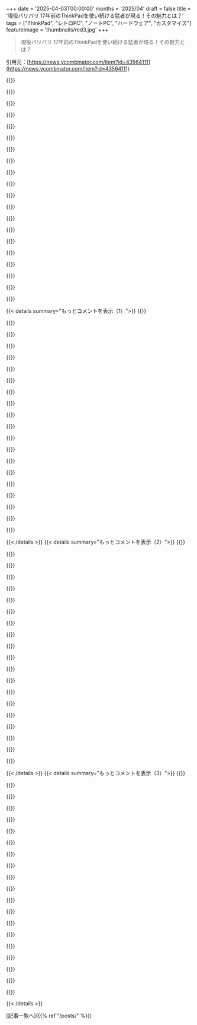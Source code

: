 +++
date = '2025-04-03T00:00:00'
months = '2025/04'
draft = false
title = '現役バリバリ 17年前のThinkPadを使い続ける猛者が現る！その魅力とは？'
tags = ["ThinkPad", "レトロPC", "ノートPC", "ハードウェア", "カスタマイズ"]
featureimage = 'thumbnails/red3.jpg'
+++

> 現役バリバリ 17年前のThinkPadを使い続ける猛者が現る！その魅力とは？

引用元：[https://news.ycombinator.com/item?id=43564111](https://news.ycombinator.com/item?id=43564111)

{{<matomeQuote body="FrameworkがThinkPadみたいに中古市場で成功してほしいなー。ThinkPad好きな人がFrameworkにも同じような魅力を感じてるみたいだし。ThinkPadは丈夫だけど、どんどん古くなるし、パーツも手に入りにくくなるし、OSとかWebの要求も厳しくなるしね。<br>Frameworkのラップトップは最高じゃん？最新だし、パーツ交換できるから長く使えるし。特にメインボードを交換できるのはデカいよね。でも、まだ小さいメーカーだから、新品のラップトップを買うくらいの値段になっちゃうのがネックかな。T420を格安で買って改造する方が手軽だったりするし。51nbのFrankenPadsとか、古いIBMとLenovoのThinkPadを蘇らせてるしね。<br>ThinkPadが30年近くビジネス用ラップトップの定番だったから、ThinkPadの数がマジで多いんだよね。月まで往復できるくらいあるんじゃない？" userName="CursedSilicon" createdAt="2025-04-03T03:18:55" color="#45d325">}}

{{<matomeQuote body="＞地球から月までの距離は384,399,000m<br>＞月の円周は10,917,000m<br>＞往復距離の見積もりは774,256,500m<br>＞地球にあるThinkPadの総数は製造された総数以下で2億5千万台<br>＞ThinkPadの幅は0.3366m<br>＞ThinkPadを全部つなげた距離は84,150,000m以下<br><br>ThinkPadを全部つなげた距離を往復距離で割ると0.11くらいにしかならないね。楽観的な見積もりでもそれくらい。ThinkPadの平均寿命を5年とすると、月まで往復するにはThinkPadの生産率を9倍にするか、Lenovoが月往復専用の特殊なワイドスクリーンThinkPadを出すしかないね。" userName="shoo" createdAt="2025-04-03T07:07:59" color="#ff33a1">}}

{{<matomeQuote body="月には届かないけど、ThinkPadを角と角をくっつけて並べれば、もう少し距離を稼げるかもね。" userName="xnorswap" createdAt="2025-04-03T07:15:22" color="">}}

{{<matomeQuote body="ThinkPadの生産率を9倍にするか、Lenovoに月往復専用の特殊なワイドスクリーンThinkPadを作ってもらうしかないな。" userName="shoo" createdAt="2025-04-03T07:19:01" color="">}}

{{<matomeQuote body="月を近づければいいんじゃね？" userName="fouronnes3" createdAt="2025-04-03T08:22:13" color="">}}

{{<matomeQuote body="それ、もっと現実的かも。" userName="johnisgood" createdAt="2025-04-03T08:55:28" color="">}}

{{<matomeQuote body="あったね。”Moonfall”とか”Another Earth”とか。あと”Oblivion”も月が壊れてた気がする。”Moonfall”のことだと思うけど。ちょっと見てみようかな！まじでヤバいことになるよね、映画によると。" userName="johnisgood" createdAt="2025-04-03T11:45:42" color="">}}

{{<matomeQuote body="マジで天才的なコメント。W700dsみたいな、横にディスプレイが伸びるThinkPadもあったの忘れちゃダメだよ！" userName="4k93n2" createdAt="2025-04-03T15:27:46" color="#ff33a1">}}

{{<matomeQuote body="Framework のって面白そうだけど、M-series の MacBook とか X1 Thinkpad のカッチリ感に慣れちゃったから、Framework 13 のたわみが気になるんだよね。値段の割にどうかなって思うし、基板に繰り返しの負荷がかかるのも心配だし。<br>Framework かサードパーティが FW13 の基板に対応した、もっと頑丈で高級感のあるシャーシを売ってくれたらいいのに。モジュラーポートは諦めてもいいから。そっちの方が長持ちしそうじゃない？" userName="cosmic_cheese" createdAt="2025-04-03T04:18:24" color="">}}

{{<matomeQuote body="俺的には、Framework より MNT Reform Next の方が Thinkpad の後継として良くない？作りも修理のしやすさも。" userName="mikae1" createdAt="2025-04-03T04:55:50" color="#ff5c5c">}}

{{<matomeQuote body="MNT Reform 超かっこいいじゃん！" userName="roywashere" createdAt="2025-04-03T06:53:30" color="">}}

{{<matomeQuote body="値段が高すぎだよ。マジで。実績のない製品にしてはハードル高すぎ。応援はしてるけど、ラップトップのデザインをもっとモジュール化するなら、手頃な価格でみんなが買えるようにしないとね。" userName="0xEF" createdAt="2025-04-03T09:19:21" color="">}}

{{<matomeQuote body="うちの ThinkPad X1 extreme はまだ動くけど、熱くなるんだよね。もっと冷却性能が良くて、ThinkPad みたいに丈夫なのが欲しい。Framework は、a) こっちに発送してくれない、b) 転送業者を使ったら保証してくれない、c) 耐久性のある構成がない、から選べないんだよね。<br>FrameTough っていうラインを考えてもいいんじゃない？" userName="noisy_boy" createdAt="2025-04-03T05:02:59" color="#45d325">}}

{{<matomeQuote body="subreddit で、13インチ用のハイエンドなカーボンファイバー製シャーシを作ろうとしてる人がいたよ。数週間前の話だけど、最初の投稿から何も投稿してないみたい。" userName="umbra07" createdAt="2025-04-03T06:43:03" color="">}}

{{<matomeQuote body="モジュラーポートはめっちゃ長持ちする機能だと思う。充電ケーブルのポートって、ラップトップが壊れる原因として多いから、そこをモジュール化するのはマジで大きい。" userName="adgjlsfhk1" createdAt="2025-04-03T05:01:41" color="#ff33a1">}}

{{<matomeQuote body="M1〜2 の MacBook はキーボードで画面に傷がついたじゃん。俺のもそうだったし、中古販売業者に聞いたらよくある問題だったみたい。頑丈なのは本体だけで、画面はそうじゃないんだよね。" userName="makeitdouble" createdAt="2025-04-03T05:01:11" color="">}}

{{<matomeQuote body="M-series の 16インチモデルを発売当初から使ってるけど、最近 13インチの Air も買ったけど、まだそんなことないよ。同僚とか友達からも聞いたことないし。絶対に起こらないとは言わないけど、重いものを上に置いたり、本とかでぎゅうぎゅうに詰め込んだりすると、起こりやすいんじゃないかな。" userName="cosmic_cheese" createdAt="2025-04-03T13:50:34" color="">}}

{{<matomeQuote body="キーボードと画面の間に薄いマイクロファイバーの布を挟むと防げるよ。" userName="mgraupner" createdAt="2025-04-03T06:44:35" color="#ff5c5c">}}

{{<matomeQuote body="うちの会社（100人くらい）じゃThinkPadが標準装備なんだよね。まあ、それは良いんだけどさ。個人的にはT480使ってる。でも最近のThinkPadって昔ほど良くない気がするんだよね。Frameworkが会社の標準装備になったら良いんじゃないかなーって思ってる。全然アリだと思うよ！" userName="roywashere" createdAt="2025-04-03T06:55:29" color="">}}

{{<matomeQuote body="「昔」っていつ頃のこと？ ThinkPadはずっと使ってるけど、品質は安定してると思うな。Lenovoの昔のモデルが良いって言う人は、IBM時代のこと言ってるんじゃない？ それってただの懐古主義かもね。" userName="maccard" createdAt="2025-04-03T07:32:28" color="">}}

{{< details summary="もっとコメントを表示（1）">}}
{{<matomeQuote body="T420使ってるんだけど、ちょっと前に中古のT480に乗り換えたらキーボードがマジで劣化してて、USB-Cの問題も頻発するようになったんだよね。半年くらいでドックが使えなくなって、X1にしたらほぼ同じでガッカリ。キーボードも同じだし、USB-Cももう怪しい。T420はマジで最強。" userName="herbst" createdAt="2025-04-03T08:50:27" color="#38d3d3">}}

{{<matomeQuote body="最初のThinkPadはバッテリーがマジでダメだった。X1 Extremeとかいうハイエンドモデルだったんだけど、バッテリーが全然持たないの。新品でも1時間も使えなかったし。会社のモニターからUSB-C充電もできなかったし。あとFnキーがCtrlキーの位置にあるのが本当にイライラする。" userName="sfn42" createdAt="2025-04-03T08:19:58" color="">}}

{{<matomeQuote body="Framework 13を愛用してるよ。自分で修理・アップグレードできるのが最高。次はFrameworkのコンバーチブルが欲しいな。キーボードはThinkPad並みだと嬉しいんだけど。ThinkPad T430のキーボードがマジで最高なんだよね。メカニカルキーボードが搭載されたら夢みたいだ。" userName="linguae" createdAt="2025-04-03T05:41:00" color="#ff5c5c">}}

{{<matomeQuote body="Frameworkはまだ新しいからね。ブランドを確立するには時間がかかるよ。新しいFramework 12がヒットすると良いな。Chromebook市場をターゲットにしてるみたいだけど、大人でも気になる。予約開始が楽しみ！ 衝動買いできる値段だと良いな。別に必要ないけど、応援したいんだよね。" userName="al_borland" createdAt="2025-04-03T03:22:33" color="#ff5733">}}

{{<matomeQuote body="タブレットとChromebookを買おうと思ってたから、マジで気になる。値段だけが公開されてないのが不思議。予約開始日まで秘密にする意味がわからん。" userName="joseda-hg" createdAt="2025-04-03T03:28:17" color="">}}

{{<matomeQuote body="Frameworkのラップトップは写真でしか見たことないんだけど、Lenovo X60 Tabletをまだ持ってるんだ。<br>Frameworkのラップトップのデザインは嫌い。修理のしやすさを売りにしているけど、マーケティングのためだけで、製品はまだ電子ゴミだと思う。FW13をX60 Tabletの代わりに検討したけど、比較してみるね。<br>・FW13のバッテリー交換は分解が必要。電車やバスの中では無理。<br>・X60のバッテリーは背面のラッチ2つで取り外し可能。" userName="M95D" createdAt="2025-04-03T09:33:53" color="">}}

{{<matomeQuote body="＞ - FW13にはビデオ出力がなく、USBアダプターとしてのみです<br>＞ - FW13にはオーディオ出力がなく、USBサウンドカードとしてのみです<br>”それは意識的な設計上の決定であり、スワップ可能な拡張カードを使用することになっています。”<br>＞ 他のX60TにはあるがFW13にはないもの：<br>＞ - 指紋認証リーダー<br>frame.workで売ってるよ<br>＞ - SDカードスロット<br>これも売ってる" userName="Tade0" createdAt="2025-04-03T09:56:33" color="">}}

{{<matomeQuote body="＞ - FW13にはオーディオ出力がなく、USBサウンドカードとしてのみです<br>＞それは意識的な設計上の決定であり、スワップ可能な拡張カードを使用することになっています。”<br>あと、勘違いしてなければFW13には拡張カードじゃないオーディオ出力があるはず。" userName="cge" createdAt="2025-04-03T13:07:45" color="#ff33a1">}}

{{<matomeQuote body="マジか！16にはそれがないから知らなかったわ。2021年のフォーラムの投稿によると、最初は入れるの忘れてたっぽいね。前のラップトップのオーディオジャックが4年でダメになったから、拡張カード式なのはマジでありがたい。これ、ちょっとしたことで壊しちゃう人向けだよね。俺も毎回スクリーンダメにしてるし。" userName="Tade0" createdAt="2025-04-03T13:25:21" color="#45d325">}}

{{<matomeQuote body="＞Fingerprint reader<br>勘違いだったわ。<br>＞That was a conscious design decision, as you're supposed to use swappable expansion cards.”<br>＞SD card slot<br>”言った通りじゃん。このラップトップ、マジでベーシックなんだよ（Lenovo基準で）。USBポート使いまくりで3つしか使えないし、機械的にも弱いし、性能も熱もプラケースだし、コストも高いし。" userName="M95D" createdAt="2025-04-03T10:58:05" color="">}}

{{<matomeQuote body="Thinkpad T25 25周年記念モデルってのがあるよ[1]。スペックは今風なのに、キーボードはt420の伝統的なやつなんだって。あと、昔のThinkpadのシャーシに合うマザーボードを作るプロジェクトもあるらしい。Zen3 AMD cpuと32GBのRAMを積んでるらしいよ。M2スロットとかもあるって。" userName="mrheosuper" createdAt="2025-04-03T03:51:07" color="#ff5c5c">}}

{{<matomeQuote body="FrameworkにT420のキーボード移植できるまでは、俺はThinkPadから離れない。それが壊れるか、宇宙の熱的死を迎えるまでね！" userName="fishgoesblub" createdAt="2025-04-03T03:31:42" color="#ff33a1">}}

{{<matomeQuote body="俺もW520使ってるけど同じような感じ。<br>Framework 16には、画面をキーボードからもっと離せるようにヒンジを伸ばしてベゼルを太くしてほしい。あと、キーボードもアップグレードして、キートップを凹ませてキーのストロークを長くして、矢印キーの配置も改善してほしいな。Niravさん、聞いてる？W520で満足してるから、多少厚くても重くても全然OK！" userName="diggernet" createdAt="2025-04-03T06:05:31" color="#ff5733">}}

{{<matomeQuote body="そうそう。キーボードがマジで最高なんだよね。最近のラップトップで匹敵するものはない。" userName="ekianjo" createdAt="2025-04-03T03:44:16" color="">}}

{{<matomeQuote body="X1 carbonのキーボードって、基本的には同じじゃないの？" userName="winrid" createdAt="2025-04-03T06:57:41" color="">}}

{{<matomeQuote body="＞the only thing you will be able to replace is the battery and the screen. Both which 99% users never have to replace.<br>皮肉だよね？特にOLED画面だと消耗品じゃん。交換する必要ないってマジ？" userName="AshamedCaptain" createdAt="2025-04-03T09:59:03" color="">}}

{{<matomeQuote body="Frameworkのラップトップは、昔のThinkpadみたいに簡単に修理できるわけじゃないよね。マザーボードを3年ごとに交換するくらいなら、新しいPC買った方が良くない？" userName="huslage" createdAt="2025-04-03T15:15:14" color="">}}

{{<matomeQuote body="個人的にはT450以降、つまり10年以上前のシステムは妥協点が多くなると思うな。T440はTrackpointがマジで使いにくかったし、古いハードは機能が減っていくし。T450にあってT400にないものって結構あるんだよね。USB3とか、RAMが最大32GB(T400は8GB)、M.2スロット(SSD用)とか、x86-64-v3(AVX2とか)とかOpenGL 4.6とか。それにデュアルバンドAC wifiとかBT4.0(オプションで4G LTE WWAN)とか、DisplayPortで4k@60Hz出力とか、画面が少し広くなったり(1600x900 vs 1440x900)、FHD 1080pのディスプレイを選べたり、バッテリーが劇的に長持ちになったり、バックライトキーボードもそう。こういうのは単に便利ってだけじゃなくて、他の最新のものとの互換性を保って長寿命にもつながるんだよね。T450はまだまだ現役で使えると思うけど、USB-C、特にUSB-C充電がないのが残念かな。でもそれ以外は全然使えると思うよ。ちなみにX240もたまに使ってる。" userName="zokier" createdAt="2025-04-03T16:00:54" color="#ff5c5c">}}

{{<matomeQuote body="T480は今の定番だよね。corebootもサポートしてるし。画面を低ブルーライトパネルに交換したり、LiteOnのキーボードに交換したり、バッテリーを新しくしたりすれば、もう文句なし。T14シリーズも中古なら安くなってきたけど、T480みたいに改造する楽しみは減っちゃうかな。" userName="kev009" createdAt="2025-04-03T19:31:35" color="#ff5733">}}

{{<matomeQuote body="Thinkpad x61を毎日使ってるけど(今もこれで書いてる)、言われてるような深刻な制限は感じないな。いくつか間違ってると思うし(デュアルバンドAC wifiとBT4.0のwifiカードを使ってるし、2.5インチSATA-II(3Gbps) SSDもある)、制限にならないこともある。誰にでもおすすめできるわけじゃないけど、自分にはピッタリ。" userName="benou" createdAt="2025-04-03T20:11:55" color="">}}


{{< /details >}}
{{< details summary="もっとコメントを表示（2）">}}
{{<matomeQuote body="＞特にUSB-C充電<br>x220のバレルコネクタをUSB-C充電ポートに交換したよ。リンクはこちら。" userName="flobosg" createdAt="2025-04-03T19:27:14" color="">}}

{{<matomeQuote body="T460は2台とも問題なく動いてるよ。T420ほど拡張性はないけど、M.2 SSDとRAMは交換できるし。今のところはこれで十分。RAMとSTORAGEはアップグレードできた方がいいよね。" userName="kwanbix" createdAt="2025-04-03T19:05:38" color="#785bff">}}

{{<matomeQuote body="T420なら、ほとんどのことができる(またはアップグレードできる)し、昔ながらのキーボードと戦車みたいな頑丈さもそのまま。" userName="Melatonic" createdAt="2025-04-03T22:06:49" color="#785bff">}}

{{<matomeQuote body="T420はマジで熱くて膝の上じゃ使えない。数年前に引退させて(X60 tabletとX200 tabletも一緒に)、代わりにX280を買った。X280は状態が良い中古で、i7と16GBメモリも積んでるし、1TBのnvmeドライブも入れたから最高。ゲームもできるし、Splinter Cell: Blacklistも普通にプレイできたよ。" userName="wildzzz" createdAt="2025-04-04T01:44:57" color="#38d3d3">}}

{{<matomeQuote body="ハードウェアの一体性はバグじゃなくて、むしろ機能なんだよね。Appleのハードが優れているのはそこ。ソケット式のRAM、CPU、Storageは、サイズ、重量、コスト、パフォーマンスの面で割に合わない。モジュール式のインターフェースは、内部インターフェースが5年以内に時代遅れになるし、平均的なユーザーが部品を交換することはないから意味がない。" userName="quailfarmer" createdAt="2025-04-03T05:38:47" color="">}}

{{<matomeQuote body="部品を交換するのにドライバー1本で済むなら大歓迎。専門知識や高価な機械が必要だと修理代が10倍以上になって、買い替えた方が安くなる。CPUが10年持たなくても、自分で交換できるなら、他の部分がまだ使えるのに捨ててしまうよりマシだと思う。" userName="xandrius" createdAt="2025-04-03T09:54:02" color="#45d325">}}

{{<matomeQuote body="＞部品を交換するのにドライバー1本で済むなら大歓迎。<br>でも、そういう人は少数派だってことを理解しないとね。ゴミ、特にe-wasteを出すのが嫌だから、修理したりアップグレードしたりするけど、ほとんどの人は面倒だと思ってるよ。" userName="bartread" createdAt="2025-04-03T10:31:50" color="">}}

{{<matomeQuote body="リモコンの電池が切れたくらいで捨てる人なんてあんまりいないっしょ。なんでラップトップは捨てるんだろ？2cm薄くするため？<br>これって企業だけが得してない？消費者は困ったら詳しい人に聞くっしょ。" userName="xandrius" createdAt="2025-04-03T13:37:16" color="">}}

{{<matomeQuote body="Samsungのリモコンみたいな充電式のリモコンはありえるかも。うちの親父が直そうとして、結局新しいの買う羽目になったし笑。" userName="culopatin" createdAt="2025-04-03T15:27:14" color="">}}

{{<matomeQuote body="少なくとも3人にはラップトップの簡単な修理とかアップグレードの仕方を教えたよ。<br>文字が読めて、ちゃんと頭を使えば、誰だってラップトップをバラして組み立て直せるって。" userName="sitkack" createdAt="2025-04-03T11:56:49" color="#ff33a1">}}

{{<matomeQuote body="甘やかしてないし。みんなが興味ないとか言って何もしないのが問題なんだよ。<br>Louis Rossmannを叩くのは簡単だけど、彼はPCBのリワークを教える講座を開いてるんだぜ？ちゃんと行動してるし、人に力を与えてる。<br>論点が違うって。" userName="sitkack" createdAt="2025-04-03T16:09:19" color="">}}

{{<matomeQuote body="ただの愚痴じゃん。3人に教えたくらいじゃ意味ないし。個人的な話はデータにならない。<br>Rossmannを否定してるわけじゃなくて、個人的な頑張りで社会が変わるみたいな考え方がおかしいって言ってんの。そんなに簡単なら、もう変わってるって。<br>政策とかがないと意味ないんだよ。" userName="urda" createdAt="2025-04-03T16:37:42" color="">}}

{{<matomeQuote body="そもそも、どうやって政策って生まれると思ってんの？<br>文句ばっか言ってないで、何か行動しろって。" userName="brewtide" createdAt="2025-04-03T22:26:44" color="">}}

{{<matomeQuote body="＞without policy、 infrastructure、 and incentives、 it goes nowhere.<br>＞”政策とかがないと意味ない”<br>じゃあ、どう始めたらいいんだよ？" userName="sitkack" createdAt="2025-04-03T21:55:09" color="">}}

{{<matomeQuote body="趣味でやる人が何人いようと関係ない。修理が簡単になれば、修理/アップグレードの値段が下がる。貧乏な人でもできるようになるし、全体的な廃棄物を減らせる。" userName="fsflover" createdAt="2025-04-03T16:08:40" color="#45d325">}}

{{<matomeQuote body="＞A professional can still replace almost any component of a modern laptop、 with a few thousand $ of specialized tools、 and the battery、 the only component with a fixed lifetime、 can be easily replaced at home.<br>＞”プロなら数千ドルの専門ツールで最新ラップトップのほとんどの部品を交換できるし、バッテリーは家でも簡単に交換できる。”<br>そんなツール使えるようになるまでの専門知識も高いから、結局新品買った方が安くね？バッテリー以外も壊れるし。ThinkPadのRAMが壊れた時はマジで詰んだ。" userName="zenolijo" createdAt="2025-04-03T06:36:53" color="">}}

{{<matomeQuote body="値段だけじゃないんだよねー。この手の専門知識の市場って、規模が小さくて動きも少ないんだよね。ラップトップの修理に出すとしたら、選択肢は？保証期間内ならメーカーに送り返して、2か月くらい待つとか。スマホ修理もやってる店に持ち込んで、壊されないか祈るとか？<br>正直、同じような問題抱えた人がその店を使ったことあるかどうかもわかんないし、評判もわからん。スーパーに行くのとは違うし、車の修理だって、時間や費用がどれくらいかかるか、ちゃんと直るかの見当がつくじゃん。情報の非対称性が大きすぎるんだよ。<br>修理に出すのが面倒だから、新しいの買っちゃう人が増えて、修理の需要が減って、修理市場が縮小して…っていう悪循環。<br>修理のしやすさ（素人でもできるレベルで）は、修理屋の数を増やすことにもつながるんだよね。修理しにくいと、修理市場自体が死んじゃうから。" userName="bux93" createdAt="2025-04-03T07:22:46" color="#38d3d3">}}

{{<matomeQuote body="Appleって実は修理がめっちゃ早いんだよね。限定保証でMBP送ったら、1週間くらいで戻ってきたよ。AppleCareにも入ってなかったのに。" userName="d3nj4l" createdAt="2025-04-03T11:34:42" color="">}}

{{<matomeQuote body="＞プロが直せるとしても、数千ドルの道具を使うための専門知識も高いし、新しいデバイスを買うことを考える価値があるぐらい価格が上がる可能性があるよね。<br>これはデバイスよりも税金の問題。<br>壁のコンセントを電気技師に修理してもらう場合を考えてみて。<br>＞1時間100€の請求<br>＞そのうち、公式に認められた税務署の自動車摩耗価値0.59€/kmで計算して、作業車で5km移動するための費用、つまり〜6€、94€が残る<br>＞VATは25.5％で、〜70€が残る<br>＞義務的な雇用者の年金負担の17.5％を支払うと、〜57.75€が残る<br>これで従業員は57.75€を受け取り、そこから以下が差し引かれる:<br>＞平均的な電気技師の所得税: 26%、〜15€<br>＞義務年金の従業員負担: 7.15%、〜 4.1€<br>＞地方税: 自治体によって〜8%、〜 4.6€<br>つまり57.75€ - 23.7€ = 〜34€<br>他にもパーセント税がわずかに影響を与え、企業は従業員に100％を直接与えるのではなく、利益を上げたいと考えている。" userName="maiinablegkri" createdAt="2025-04-03T09:52:48" color="">}}

{{<matomeQuote body="MacPro 3.1を現役で使ってる（17年目！）。Appleがパーツ交換しやすい時代に作ったやつ。サードパーティのRAMが壊れた以外は問題なし。SSDにアップグレードしようかなー。古いバス用のパーツもまだ手に入るし。<br>RAMが壊れたときは、フタ開けてLED見ればどこが悪いかわかるから、交換して終わり。マジでよくできてる。" userName="masswerk" createdAt="2025-04-03T12:30:05" color="#ff5733">}}


{{< /details >}}
{{< details summary="もっとコメントを表示（3）">}}
{{<matomeQuote body="Thinkpad大好きだけど、MacBookももっと好き。<br>MacBook Proは一度も問題なかったし、前のMacBookは9年も使った。Linux入れればまだ使えるけど、10年近く使えば十分でしょ。<br>MacBook Proはリコールとか問題もあったけど、他のメーカーも同じようなことやってたし、同じパーツ交換が必要になったはず。GPUの問題とかね。違うのは、Appleはちゃんと対応してくれることが多いってこと。Lenovo含め、他のメーカーは製品に責任を持たないことが多い。<br>Thinkpad X1 CarbonのHiDPI画面がマジでひどくて、何度も交換が必要だった。Lenovoから派遣されたUnisysのやつが、毎回組み立ても雑で、新しい問題が増えてた。そいつはLenovoサーバーの修理もやってて、ファン交換でサーバーを落としたらしい。マジで壊れやすい。<br>Thinkpadは素晴らしいし、古いのはまだ使えるけど、MacBookが壊れやすいって言うのは、Thinkpadも壊れやすいってことを無視してる。" userName="op00to" createdAt="2025-04-03T15:06:28" color="">}}

{{<matomeQuote body="＞Appleはちゃんと対応してくれることが多いってこと。Lenovo含め、他のメーカーは製品に責任を持たないことが多い。<br>マジで笑える。<br>Appleは訴訟起こされるまで、問題を認めないチャンピオンじゃん。Bendgate、Batterygate、MBP nVidia、MBP AMD、Butterfly keyboard…すぐ思いつく。<br>「持ち方が悪い」はミームになったし。" userName="dahauns" createdAt="2025-04-03T17:12:15" color="">}}

{{<matomeQuote body="どのメーカーも問題はあるよ。Appleだけが特別悪いって言うのは違う。Appleはプレッシャーかけられたら、ちゃんと直す。修理プログラムとかリコールとか、ちゃんと対応できる体制がある。ほとんどのメーカーはそうじゃない。<br>Butterfly keyboard：設計が悪かった。でもAppleは修理プログラムを何年もやった。俺も対象で、キーボードを2回交換してもらった。LenovoのThinkPadのコイル鳴きとかスリープバグは、公に認められなかったし、直されなかった。「仕様です」って言われた。<br>Batterygate：バッテリー寿命を保つために性能を落として、説明が足りなかった。批判されたから、バッテリー交換プログラムやって、集団訴訟で和解。HPはバッテリーとかNvidiaのGPUで問題起こしたけど、リコールはなかった。<br>MBP GPUの故障：ロジックボード交換プログラムやった。保証期間過ぎても修理してくれた。MicrosoftはSurface Pro 4の画面のちらつきを2年以上無視して、交換プログラムも狭い範囲で終わらせた。<br>Bendgate：最初は認めなかったけど、iPhone 6 Plusはタッチスクリーンの修理プログラムに入った。Asus ROG Zephyrusは熱くて変形して、ファンの音がうるさかったけど、何もなかった。「仕様です」って言われた。<br>「持ち方が悪い」：ひどい対応。でもiPhone 4のユーザー全員に無料のバンパーケースを配った。DellのXPS 15は、オーディオの遅延とかトラックパッドの問題が何世代も続いてたけど、直さなかった。<br>Appleは問題あるけど、店もあるし、訓練された技術者もいるし、ちゃんと対応するプログラムもある。完璧じゃないけど、ちゃんと対応してくれる。他のメーカーは、下請け業者に送る羽目になる。<br>Appleを擁護するわけじゃないけど、問題を無視する会社よりマシ。" userName="op00to" createdAt="2025-04-03T20:56:19" color="#ff5733">}}

{{<matomeQuote body="決めつけがひどい。「まともな業者なら」って、業界のサポートがどれだけバラバラか無視してる。オンサイトサービスが良かったからって、それが全部じゃない。<br>俺の場合、ThinkPad X1 Carbonの4k画面が壊れて修理に出したら、Lenovoから派遣されたUnisysのやつが画面のベゼルを割って、起動しなくなった。何度も同じやつが来て、さらに悪化。サーバーも落としたらしい。<br>どのメーカーも問題ある。Appleは修理プログラムとかあるし、店もあるし、解決できることが多い。他のメーカーは無視する。" userName="op00to" createdAt="2025-04-03T23:13:45" color="">}}

{{<matomeQuote body="全盛期Appleはパーツ交換がマジ簡単だったよね。あの頃のラップトップは、今もファンが多いし、使い心地最高で、頑丈なのに重すぎず、RAMとかディスクも交換できたんだよな。キーボードとバッテリー交換はDIYレベル。Pismoとか、バッテリーとドライブがホットスワップできたし。<br>今でもMacBook Pro 11,3をよく使うけど、ドライブ交換できるだけでも柔軟性高いよね。Mシリーズもすごいけど、トレードオフが多すぎる気がする。「犠牲はやむなし」って考えで、過去の可能性を忘れちゃってるんじゃない？" userName="wwweston" createdAt="2025-04-03T16:53:54" color="#ff33a1">}}

{{<matomeQuote body="＞サードパーティのRAMが故障するって？<br>いやいや、Samsung以外、ほとんどのRAMはサードパーティ製だよ。Samsung、SK Hynix、Micronのどれかじゃん。" userName="goldchainposse" createdAt="2025-04-03T20:19:44" color="">}}

{{<matomeQuote body="90年代初頭から、Apple純正のRAMが壊れたことは一度もないけど、サードパーティ製は何度も壊れたなー。結局、高くても純正品を買うべきだったかも…手間を考えたら、そっちの方が安上がりだったかもね。" userName="masswerk" createdAt="2025-04-03T21:18:38" color="">}}

{{<matomeQuote body="こういう考え方は大事だと思う。ラップトップを作るのに必要な資源は限られてるんだから、いつかそれに気づいて、モノを大切にしないといけなくなる。" userName="myaccountonhn" createdAt="2025-04-03T07:48:56" color="">}}

{{<matomeQuote body="簡単に部品交換できると、資源消費も増えるよね。全ての部品を自分で修理する必要はないけど、良心的な価格で修理してくれるプロが近くにいてほしいのは確か。" userName="simgt" createdAt="2025-04-03T09:41:05" color="">}}

{{<matomeQuote body="チップにも寿命があるからね。部品交換できたとしても、いつかはリサイクルが必要になる。" userName="gwbas1c" createdAt="2025-04-03T17:10:10" color="">}}

{{<matomeQuote body="＞Socketed RAM<br>CUDIMMは交換可能で高速。<br>＞ユーザーが簡単に部品を交換できるのは_便利_だけど、必須機能じゃない<br>みんな、それが可能だったことを忘れちゃってるからじゃない？ラップトップが遅くなる原因は、ディスク容量不足かメモリ不足が多い。昔はアップグレードが普通だったけど、今は新しいデバイスを買うのが主流になっちゃった。交換できればお金が節約できると思うけど。" userName="bkor" createdAt="2025-04-03T07:26:04" color="#ff5c5c">}}

{{<matomeQuote body="確かに速いけど、Apple Siliconが優れてる理由の一つは、メモリがMCM上にパッケージされてるから。これが今のトレンド。" userName="quailfarmer" createdAt="2025-04-03T08:04:24" color="">}}

{{<matomeQuote body="前に見たメモリの種類を間違えてたわ。<br>https://en.wikipedia.org/wiki/CAMM_(memory_module)<br>これのこと。メモリを近くに配置しつつ、交換も可能にする方法。" userName="bkor" createdAt="2025-04-03T09:58:41" color="">}}

{{<matomeQuote body="どうかなー。短い配線が速度に貢献してる可能性はあるけど、DDR5の起動時のネゴシエーションがアレだし。<br>本当の理由は、AppleのSoCのSKUを上げるとメモリチャネルが増えるから。スペックの帯域幅が増加してるのは、メモリがハンダ付けされてるからじゃなくて、そのせい。" userName="nottorp" createdAt="2025-04-03T17:16:10" color="#785bff">}}

{{<matomeQuote body="みんながやってたわけじゃないよ、やってたのは俺らみたいな変人だけだって。<br>色んなレベルのスキルと予算の人がいる家庭にITサポートして食ってたから、ハードウェア買い替え時代に一般ユーザーが何してたか、それなりに分かってるつもり。<br>中流以下の人たちが最初からクソみたいなデバイスつかまされて（当時の400～600ドルくらいのlaptop、アメリカ以外だともっと安い）、遅いって文句言い出す頃には、アップグレードできる部分なんて大して意味なかったんだよね。1～2GBのRAMにクソCELERONとか、金かける価値ないじゃん。底辺のCORE2DUOはオーバーヒートするし、ヒンジは割れるし。<br>それに、当時からlaptopの作りが標準化されてなかったし。分解するのに時間かかって、時給で払ってもらうと、デバイスの価値より高くなっちゃう。それを1回やると、次はデスクトップ買うってなるんだよね。<br>金持ちはMACBOOK買って、ソフトウェアのことでしか呼ばなかったし。<br>会社はTHINKPAD買って、保証切れたら交換してた。当時はデスクトップで仕事して、仕事は仕事で終わらせるのが普通だったし。" userName="culopatin" createdAt="2025-04-03T15:42:45" color="#ff5c5c">}}

{{<matomeQuote body="悲しいけどマジな話。多くの人は物を持ってても大して活用しないんだよね。車だって言われた通りに誰かに整備してもらうだけ。改造なんてしない。所有することのデメリット（整備や修理の責任）はあるのに、メリットがないってのが不思議。<br>もっと多くの人が自分の人生を自分でコントロールすればいいのに。でも多くの人は考えずに、与えられたものに甘んじてるんだよ。" userName="globular-toast" createdAt="2025-04-03T06:33:16" color="">}}

{{<matomeQuote body="マジで？どこで？イギリスじゃMOT通れば合法だけど、保険会社に申告する必要がある。" userName="globular-toast" createdAt="2025-04-03T18:20:44" color="">}}

{{<matomeQuote body="マジ？車の改造って、クロームのドアハンドルつけるとか？それともエンジンのLSスワップとかの話？" userName="NullPrefix" createdAt="2025-04-05T02:02:53" color="">}}

{{<matomeQuote body="自分の物なら何でもできるよ、車だって。それが所有ってことじゃん。半分に切ろうが、ぶっ壊そうがいいんだよ。<br>たぶん言いたいのは、公道で運転するのが合法かどうかだよね。MOTテストに通れば何でもできるはず。エンジン載せ替えとかも。保険のことも考えないとだけど、それも公道で使うための法律上の義務だし。普通の保険屋は改造車を保険に入れたがらないけど、専門の保険屋なら入れる。<br>アメリカは他の国より車の検査が緩いみたいだけど、所有権とか改造できるかどうかとは関係ないよね。" userName="globular-toast" createdAt="2025-04-05T09:06:59" color="">}}

{{<matomeQuote body="＞[MACBOOK]のバッテリー交換は、接着された部品を慎重にこじ開ける必要がある。<br>全部のモデルについて言えるわけじゃないけど、そうじゃない場合もあるよ。俺の2020年のM1 MACBOOK AIRのバッテリー交換はもっと簡単だった。バッテリーは金属製のトレイに接着されてて、ネジを外してlaptopから持ち上げるだけ。古いバッテリーと一緒に捨てる。トレイも引き抜き式の粘着テープで固定されてるけど、簡単に剥がせるよ。コマンドフックみたいな感じ。<br>HTTPS://WWW.IFIXIT.COM/GUIDE/MACBOOK+AIR+13-INCH+LATE+2020+B...<br>2015年のMACBOOK PRO 15インチのバッテリー交換もやったけど、こっちは大変だった。バッテリーセルがシャーシに直接接着されてて、剥がすときに穴を開けないように祈りながら剥がすんだ。<br>MACBOOK AIRの話に戻すと、画面とUSB-Cポートも交換した。そこまで大変じゃないよ。" userName="dpedu" createdAt="2025-04-03T03:29:12" color="#38d3d3">}}


{{< /details >}}


[記事一覧へ]({{% ref "/posts/" %}})
